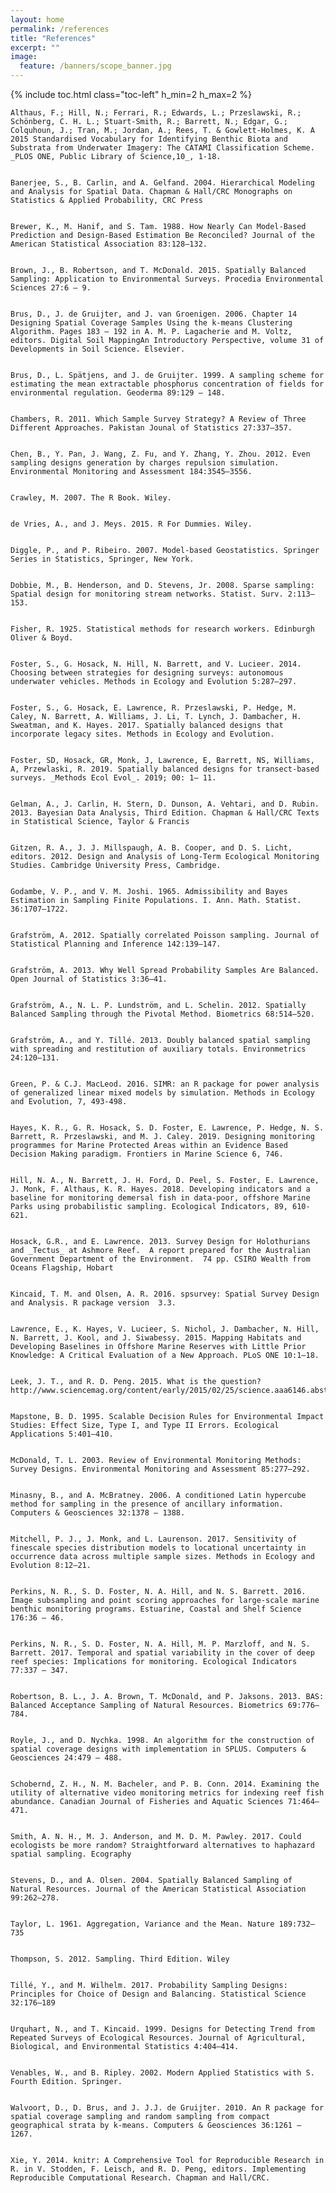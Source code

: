 ```yaml
---
layout: home
permalink: /references
title: "References"
excerpt: ""
image:
  feature: /banners/scope_banner.jpg
---
```

{% include toc.html class="toc-left" h_min=2 h_max=2 %}

    Althaus, F.; Hill, N.; Ferrari, R.; Edwards, L.; Przeslawski, R.; Schönberg, C. H. L.; Stuart-Smith, R.; Barrett, N.; Edgar, G.; Colquhoun, J.; Tran, M.; Jordan, A.; Rees, T. & Gowlett-Holmes, K. A 2015 Standardised Vocabulary for Identifying Benthic Biota and Substrata from Underwater Imagery: The CATAMI Classification Scheme. _PLOS ONE, Public Library of Science,10_, 1-18.


    Banerjee, S., B. Carlin, and A. Gelfand. 2004. Hierarchical Modeling and Analysis for Spatial Data. Chapman & Hall/CRC Monographs on Statistics & Applied Probability, CRC Press


    Brewer, K., M. Hanif, and S. Tam. 1988. How Nearly Can Model-Based Prediction and Design-Based Estimation Be Reconciled? Journal of the American Statistical Association 83:128–132. 


    Brown, J., B. Robertson, and T. McDonald. 2015. Spatially Balanced Sampling: Application to Environmental Surveys. Procedia Environmental Sciences 27:6 – 9. 


    Brus, D., J. de Gruijter, and J. van Groenigen. 2006. Chapter 14 Designing Spatial Coverage Samples Using the k-means Clustering Algorithm. Pages 183 – 192 in A. M. P. Lagacherie and M. Voltz, editors. Digital Soil MappingAn Introductory Perspective, volume 31 of Developments in Soil Science. Elsevier. 


    Brus, D., L. Spätjens, and J. de Gruijter. 1999. A sampling scheme for estimating the mean extractable phosphorus concentration of fields for environmental regulation. Geoderma 89:129 – 148. 


    Chambers, R. 2011. Which Sample Survey Strategy? A Review of Three Different Approaches. Pakistan Jounal of Statistics 27:337–357.


    Chen, B., Y. Pan, J. Wang, Z. Fu, and Y. Zhang, Y. Zhou. 2012. Even sampling designs generation by charges repulsion simulation. Environmental Monitoring and Assessment 184:3545–3556. 


    Crawley, M. 2007. The R Book. Wiley. 


    de Vries, A., and J. Meys. 2015. R For Dummies. Wiley.


    Diggle, P., and P. Ribeiro. 2007. Model-based Geostatistics. Springer Series in Statistics, Springer, New York. 


    Dobbie, M., B. Henderson, and D. Stevens, Jr. 2008. Sparse sampling: Spatial design for monitoring stream networks. Statist. Surv. 2:113–153. 


    Fisher, R. 1925. Statistical methods for research workers. Edinburgh Oliver & Boyd.


    Foster, S., G. Hosack, N. Hill, N. Barrett, and V. Lucieer. 2014. Choosing between strategies for designing surveys: autonomous underwater vehicles. Methods in Ecology and Evolution 5:287–297. 


    Foster, S., G. Hosack, E. Lawrence, R. Przeslawski, P. Hedge, M. Caley, N. Barrett, A. Williams, J. Li, T. Lynch, J. Dambacher, H. Sweatman, and K. Hayes. 2017. Spatially balanced designs that incorporate legacy sites. Methods in Ecology and Evolution. 


    Foster, SD, Hosack, GR, Monk, J, Lawrence, E, Barrett, NS, Williams, A, Przewlaski, R. 2019. Spatially balanced designs for transect‐based surveys. _Methods Ecol Evol_. 2019; 00: 1– 11.


    Gelman, A., J. Carlin, H. Stern, D. Dunson, A. Vehtari, and D. Rubin. 2013. Bayesian Data Analysis, Third Edition. Chapman & Hall/CRC Texts in Statistical Science, Taylor & Francis


    Gitzen, R. A., J. J. Millspaugh, A. B. Cooper, and D. S. Licht, editors. 2012. Design and Analysis of Long-Term Ecological Monitoring Studies. Cambridge University Press, Cambridge.


    Godambe, V. P., and V. M. Joshi. 1965. Admissibility and Bayes Estimation in Sampling Finite Populations. I. Ann. Math. Statist. 36:1707–1722. 


    Grafström, A. 2012. Spatially correlated Poisson sampling. Journal of Statistical Planning and Inference 142:139–147. 


    Grafström, A. 2013. Why Well Spread Probability Samples Are Balanced. Open Journal of Statistics 3:36–41. 


    Grafström, A., N. L. P. Lundström, and L. Schelin. 2012. Spatially Balanced Sampling through the Pivotal Method. Biometrics 68:514–520. 


    Grafström, A., and Y. Tillé. 2013. Doubly balanced spatial sampling with spreading and restitution of auxiliary totals. Environmetrics 24:120–131. 


    Green, P. & C.J. MacLeod. 2016. SIMR: an R package for power analysis of generalized linear mixed models by simulation. Methods in Ecology and Evolution, 7, 493-498.


    Hayes, K. R., G. R. Hosack, S. D. Foster, E. Lawrence, P. Hedge, N. S. Barrett, R. Przeslawski, and M. J. Caley. 2019. Designing monitoring programmes for Marine Protected Areas within an Evidence Based Decision Making paradigm. Frontiers in Marine Science 6, 746.


    Hill, N. A., N. Barrett, J. H. Ford, D. Peel, S. Foster, E. Lawrence, J. Monk, F. Althaus, K. R. Hayes. 2018. Developing indicators and a baseline for monitoring demersal fish in data-poor, offshore Marine Parks using probabilistic sampling. Ecological Indicators, 89, 610-621.


    Hosack, G.R., and E. Lawrence. 2013. Survey Design for Holothurians and _Tectus_ at Ashmore Reef.  A report prepared for the Australian Government Department of the Environment.  74 pp. CSIRO Wealth from Oceans Flagship, Hobart


    Kincaid, T. M. and Olsen, A. R. 2016. spsurvey: Spatial Survey Design and Analysis. R package version  3.3.


    Lawrence, E., K. Hayes, V. Lucieer, S. Nichol, J. Dambacher, N. Hill, N. Barrett, J. Kool, and J. Siwabessy. 2015. Mapping Habitats and Developing Baselines in Offshore Marine Reserves with Little Prior Knowledge: A Critical Evaluation of a New Approach. PLoS ONE 10:1–18. 


    Leek, J. T., and R. D. Peng. 2015. What is the question? http://www.sciencemag.org/content/early/2015/02/25/science.aaa6146.abstract.


    Mapstone, B. D. 1995. Scalable Decision Rules for Environmental Impact Studies: Effect Size, Type I, and Type II Errors. Ecological Applications 5:401–410. 


    McDonald, T. L. 2003. Review of Environmental Monitoring Methods: Survey Designs. Environmental Monitoring and Assessment 85:277–292. 


    Minasny, B., and A. McBratney. 2006. A conditioned Latin hypercube method for sampling in the presence of ancillary information. Computers & Geosciences 32:1378 – 1388. 


    Mitchell, P. J., J. Monk, and L. Laurenson. 2017. Sensitivity of finescale species distribution models to locational uncertainty in occurrence data across multiple sample sizes. Methods in Ecology and Evolution 8:12–21. 


    Perkins, N. R., S. D. Foster, N. A. Hill, and N. S. Barrett. 2016. Image subsampling and point scoring approaches for large-scale marine benthic monitoring programs. Estuarine, Coastal and Shelf Science 176:36 – 46. 


    Perkins, N. R., S. D. Foster, N. A. Hill, M. P. Marzloff, and N. S. Barrett. 2017. Temporal and spatial variability in the cover of deep reef species: Implications for monitoring. Ecological Indicators 77:337 – 347. 


    Robertson, B. L., J. A. Brown, T. McDonald, and P. Jaksons. 2013. BAS: Balanced Acceptance Sampling of Natural Resources. Biometrics 69:776–784. 


    Royle, J., and D. Nychka. 1998. An algorithm for the construction of spatial coverage designs with implementation in SPLUS. Computers & Geosciences 24:479 – 488. 


    Schobernd, Z. H., N. M. Bacheler, and P. B. Conn. 2014. Examining the utility of alternative video monitoring metrics for indexing reef fish abundance. Canadian Journal of Fisheries and Aquatic Sciences 71:464–471. 


    Smith, A. N. H., M. J. Anderson, and M. D. M. Pawley. 2017. Could ecologists be more random? Straightforward alternatives to haphazard spatial sampling. Ecography 


    Stevens, D., and A. Olsen. 2004. Spatially Balanced Sampling of Natural Resources. Journal of the American Statistical Association 99:262–278. 


    Taylor, L. 1961. Aggregation, Variance and the Mean. Nature 189:732–735


    Thompson, S. 2012. Sampling. Third Edition. Wiley


    Tillé, Y., and M. Wilhelm. 2017. Probability Sampling Designs: Principles for Choice of Design and Balancing. Statistical Science 32:176–189


    Urquhart, N., and T. Kincaid. 1999. Designs for Detecting Trend from Repeated Surveys of Ecological Resources. Journal of Agricultural, Biological, and Environmental Statistics 4:404–414. 


    Venables, W., and B. Ripley. 2002. Modern Applied Statistics with S. Fourth Edition. Springer.


    Walvoort, D., D. Brus, and J. J.J. de Gruijter. 2010. An R package for spatial coverage sampling and random sampling from compact geographical strata by k-means. Computers & Geosciences 36:1261 – 1267. 


    Xie, Y. 2014. knitr: A Comprehensive Tool for Reproducible Research in R. in V. Stodden, F. Leisch, and R. D. Peng, editors. Implementing Reproducible Computational Research. Chapman and Hall/CRC. 
